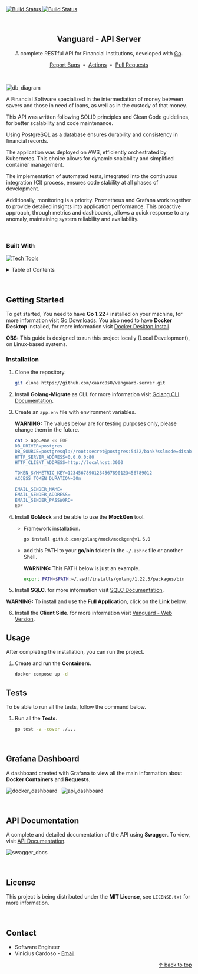 <div id="top"></div>


<!-- CI Badge -->
<a href="https://github.com/caard0s0/vanguard-server/actions/workflows/ci.yml">
    <img src="https://github.com/caard0s0/vanguard-server/actions/workflows/ci.yml/badge.svg?branch=main" alt="Build Status">
</a>

<!-- Build & Publish Docker Badge -->
<a href="https://github.com/caard0s0/vanguard-server/actions/workflows/deploy.yml">
    <img src="https://github.com/caard0s0/vanguard-server/actions/workflows/deploy.yml/badge.svg?branch=main" alt="Build Status">
</a>

&nbsp;


<!-- About the Project -->
<div align="center">
    <h2>Vanguard - API Server</h2>
    <p>A complete RESTful API for Financial Institutions, developed with <a href="https://go.dev/">Go</a>.</p>
    <a href="https://github.com/caard0s0/vanguard-server/issues">Report Bugs</a>
    &nbsp;&bull;&nbsp;
    <a href="https://github.com/caard0s0/vanguard-server/actions">Actions</a>
    &nbsp;&bull;&nbsp;
    <a href="https://github.com/caard0s0/vanguard-server/pulls">Pull Requests</a>
</div>

&nbsp;

![db_diagram](https://github.com/caard0s0/united-atomic-bank-server/assets/95318788/c9d6c5fe-f96b-4053-bbd7-b2297caf994b)

A Financial Software specialized in the intermediation of money between savers and those in need of loans, as well as in the custody of that money.

This API was written following SOLID principles and Clean Code guidelines, for better scalability and code maintenance.

Using PostgreSQL as a database ensures durability and consistency in financial records.

The application was deployed on AWS, efficiently orchestrated by Kubernetes. This choice allows for dynamic scalability and simplified container management.

The implementation of automated tests, integrated into the continuous integration (CI) process, ensures code stability at all phases of development.
 
Additionally, monitoring is a priority. Prometheus and Grafana work together to provide detailed insights into application performance. This proactive approach, through metrics and dashboards, allows a quick response to any anomaly, maintaining system reliability and availability.

&nbsp;

<h3>Built With</h3>

[![Tech Tools](https://skillicons.dev/icons?i=go,postgres,docker,aws,kubernetes,githubactions,postman,grafana,prometheus)](https://skillicons.dev)


<!-- Table of Contents -->
<details>
  <summary>Table of Contents</summary>
    <ol>
        <li>
            <a href="#getting-started">Getting Started</a>
            <ul>
                <li><a href="#installation">Installation</a></li>
                <li><a href="#usage">Usage</a></li>
                <li><a href="#tests">Tests</a></li>
            </ul>
        </li>
        <li><a href="#grafana-dashboard">Grafana Dashboard</a></li>
        <li><a href="#api-documentation">API Documentation</a></li>
        <li><a href="#license">License</a></li>
        <li><a href="#contact">Contact</a></li>
    </ol>
</details>

&nbsp;


<!-- Getting Started -->
<h2 id="getting-started">Getting Started</h2>

<p>To get started, You need to have <strong>Go 1.22+</strong> installed on your machine, for more information visit <a href="https://go.dev/dl/">Go Downloads</a>. You also need to have <strong>Docker Desktop</strong> installed, for more information visit <a href="https://www.docker.com/products/docker-desktop/">Docker Desktop Install</a>.</p>

<p><strong>OBS:</strong> This guide is designed to run this project locally (Local Development), on Linux-based systems.</p>


<!-- Installation -->
<h3 id="installation">Installation</h3>

1. Clone the repository.
    ```bash
    git clone https://github.com/caard0s0/vanguard-server.git
    ```

2. Install <strong>Golang-Migrate</strong> as CLI. for more information visit <a href="https://github.com/golang-migrate/migrate/tree/master/cmd/migrate">Golang CLI Documentation</a>.

3. Create an `app.env` file with environment variables.

    <strong>WARNING:</strong> The values ​​below are for testing purposes only, please change them in the future.

    ```bash
    cat > app.env << EOF
    DB_DRIVER=postgres
    DB_SOURCE=postgresql://root:secret@postgres:5432/bank?sslmode=disable
    HTTP_SERVER_ADDRESS=0.0.0.0:80
    HTTP_CLIENT_ADDRESS=http://localhost:3000

    TOKEN_SYMMETRIC_KEY=12345678901234567890123456789012
    ACCESS_TOKEN_DURATION=30m

    EMAIL_SENDER_NAME=
    EMAIL_SENDER_ADDRESS=
    EMAIL_SENDER_PASSWORD=
    EOF
    ```

4. Install <strong>GoMock</strong> and be able to use the <strong>MockGen</strong> tool.

    * Framework installation.

        ```bash
        go install github.com/golang/mock/mockgen@v1.6.0
        ```

    * add this PATH to your <strong>go/bin</strong> folder in the `~/.zshrc` file or another Shell.

        <strong>WARNING:</strong> This PATH below is just an example.

        ```bash
        export PATH=$PATH:~/.asdf/installs/golang/1.22.5/packages/bin
        ```

5. Install <strong>SQLC</strong>. for more information visit <a href="https://docs.sqlc.dev/en/latest/index.html">SQLC Documentation</a>.

<strong>WARNING:</strong> To install and use the <strong>Full Application</strong>, click on the <strong>Link</strong> below.

6. Install the <strong>Client Side</strong>. for more information visit <a href="https://github.com/caard0s0/vanguard-client">Vanguard - Web Version</a>.


<!-- Usage -->
<h2 id="usage">Usage</h2>

<p>After completing the installation, you can run the project.</p>

1. Create and run the <strong>Containers</strong>.

    ```cmd
    docker compose up -d
    ```


<!-- Tests -->
<h2 id="tests">Tests</h2>

<p>To be able to run all the tests, follow the command below.</p>

1. Run all the <strong>Tests</strong>.

    ```cmd
    go test -v -cover ./...
    ```


<br>

<!-- Grafana Dashboard -->
<h2 id="grafana-dashboard">Grafana Dashboard</h2>

<p>A dashboard created with Grafana to view all the main information about <strong>Docker Containers</strong> and <strong>Requests</strong>.</p>

![docker_dashboard](https://github.com/caard0s0/united-atomic-bank-server/assets/95318788/77bb2774-20ff-4d0e-b652-2d9b72be5618)
&nbsp;
![api_dashboard](https://github.com/caard0s0/united-atomic-bank-server/assets/95318788/dfde683d-24db-4841-a960-89db31114446)

<br>

<!-- API Documentation -->
<h2 id="api-documentation">API Documentation</h2>

<p>A complete and detailed documentation of the API using <strong>Swagger</strong>. To view, visit <a href="https://uab-api.onrender.com/docs/index.html#/">API Documentation</a>.</p>

![swagger_docs](https://github.com/user-attachments/assets/3b62e9d7-efde-47fa-9a92-a9adcf8b0d98)

<br>


<!-- License -->
<h2 id="license">License</h2>

This project is being distributed under the <strong>MIT License</strong>, see ```LICENSE.txt``` for more information.


<br>


<!-- Contact -->
<h2 id="contact">Contact</h2>

* Software Engineer  
* Vinicius Cardoso - <a href="mailto:cardoso.business.ctt@gmail.com">Email</a>

<p align="right">
    <a href="#top"> &uarr; back to top</a>
</p> 

